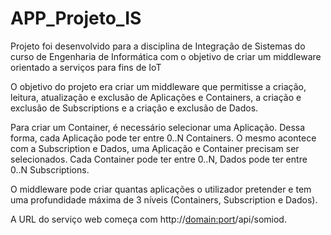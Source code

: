 # APP_Projeto_IS

Projeto foi desenvolvido para a disciplina de Integração de Sistemas do curso de Engenharia de Informática com o objetivo de criar um middleware orientado a serviços para fins de IoT

O objetivo do projeto era criar um middleware que permitisse a criação, leitura, atualização e exclusão de Aplicações e Containers, a criação e exclusão de Subscriptions e a criação e exclusão de Dados. 

Para criar um Container, é necessário selecionar uma Aplicação. Dessa forma, cada Aplicação pode ter entre 0..N Containers. 
O mesmo acontece com a Subscription e Dados, uma Aplicação e Container precisam ser selecionados. Cada Container pode ter entre 0..N, Dados pode ter entre 0..N Subscriptions.

O middleware pode criar quantas aplicações o utilizador pretender e tem uma profundidade máxima de 3 níveis (Containers, Subscription e Dados). 

A URL do serviço web começa com http://<domain:port>/api/somiod.

 
